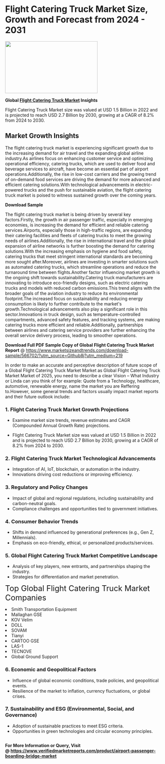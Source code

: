 <H1>Flight Catering Truck Market Size, Growth and Forecast from 2024 - 2031</H1><img class="aligncenter size-medium wp-image-584254" src="https://thirdeyenews.in/wp-content/uploads/2024/09/Global-Market-Research-300x168.jpeg" alt="" width="300" height="168" /><p><strong>Global&nbsp;<a href="https://www.marketsizeandtrends.com/download-sample/566702/?utm_source=Github8j?utm_medium=219">Flight Catering Truck Market</a> Insights</strong></p><p>Flight Catering Truck Market size was valued at USD 1.5 Billion in 2022 and is projected to reach USD 2.7 Billion by 2030, growing at a CAGR of 8.2% from 2024 to 2030.</p><p><h2>Market Growth Insights</h2> <p>The flight catering truck market is experiencing significant growth due to the increasing demand for air travel and the expanding global airline industry.As airlines focus on enhancing customer service and optimizing operational efficiency, catering trucks, which are used to deliver food and beverage services to aircraft, have become an essential part of airport operations.Additionally, the rise in low-cost carriers and the growing trend of on-demand food services are driving the demand for more advanced and efficient catering solutions.With technological advancements in electric-powered trucks and the push for sustainable aviation, the flight catering truck market is poised to witness sustained growth over the coming years.</p> <p><strong>Download Sample</strong></p> <p>The flight catering truck market is being driven by several key factors.Firstly, the growth in air passenger traffic, especially in emerging economies, is increasing the demand for efficient and reliable catering services.Airports, especially those in high-traffic regions, are expanding their catering facilities and fleets of catering trucks to meet the growing needs of airlines.Additionally, the rise in international travel and the global expansion of airline networks is further boosting the demand for catering solutions.With the increasing emphasis on hygiene and food safety, catering trucks that meet stringent international standards are becoming more sought after.Moreover, airlines are investing in smarter solutions such as automated catering trucks, which streamline operations and reduce the turnaround time between flights.Another factor influencing market growth is the ongoing shift towards sustainability.Catering truck manufacturers are innovating to introduce eco-friendly designs, such as electric catering trucks and models with reduced carbon emissions.This trend aligns with the broader goals of the aviation industry to reduce its environmental footprint.The increased focus on sustainability and reducing energy consumption is likely to further contribute to the market's growth.Technological advancements also play a significant role in this sector.Innovations in truck design, such as temperature-controlled compartments, advanced safety features, and tracking systems, are making catering trucks more efficient and reliable.Additionally, partnerships between airlines and catering service providers are further enhancing the overall service delivery process, leading to smoother operations.<p><span class=""><strong>Download Full PDF Sample Copy of Global Flight Catering Truck Market Report</strong> @ <a href="https://www.marketsizeandtrends.com/download-sample/566702/?utm_source=Github8j?utm_medium=219" target="_blank">https://www.marketsizeandtrends.com/download-sample/566702/?utm_source=Github8j?utm_medium=219</a></span></p><p>In order to make an accurate and perceptive description of future scope of a Global&nbsp;Flight Catering Truck Market Market as Global&nbsp;Flight Catering Truck Market Market of 2025, you need to describe a clear Vision &ndash; What Industry or Linda can you think of for example: Quote from a Technology, healthcare, automotive, renewable energy, name the market you are Reffering to.However, some general trends and factors usually impact market reports and their future outlook include:</p><h3>1.&nbsp;<strong>Flight Catering Truck Market Growth Projections</strong></h3><ul><li>Examine market size trends, revenue estimates and CAGR (Compounded Annual Growth Rate) projections.</li><li><p>Flight Catering Truck Market size was valued at USD 1.5 Billion in 2022 and is projected to reach USD 2.7 Billion by 2030, growing at a CAGR of 8.2% from 2024 to 2030.</p></li></ul><h3>2.&nbsp;<strong>Flight Catering Truck Market Technological Advancements</strong></h3><ul><li>Integration of AI, IoT, blockchain, or automation in the industry.</li><li>Innovations driving cost reductions or improving efficiency.</li></ul><h3>3.&nbsp;<strong>Regulatory and Policy Changes</strong></h3><ul><li>Impact of global and regional regulations, including sustainability and carbon-neutral goals.</li><li>Compliance challenges and opportunities tied to government initiatives.</li></ul><h3>4.&nbsp;<strong>Consumer Behavior Trends</strong></h3><ul><li>Shifts in demand influenced by generational preferences (e.g., Gen Z, Millennials).</li><li>Emphasis on eco-friendly, ethical, or personalized products/services.</li></ul><h3>5.&nbsp;<strong>Global Flight Catering Truck Market Competitive Landscape</strong></h3><ul><li>Analysis of key players, new entrants, and partnerships shaping the industry.</li><li>Strategies for differentiation and market penetration.</li></ul><p data-pm-slice="1 1 []"><span style="color: inherit; font-family: inherit; font-size: 25px;">Top Global Flight Catering Truck Market Companies</span></p><div class="" data-test-id=""><p><li>Smith Transportation Equipment</li><li> Mallaghan GSE</li><li> KOV Velim</li><li> DOLL</li><li> SOVAM</li><li> Tianyi</li><li> CARTOO GSE</li><li> LAS-1</li><li> TECNOVE</li><li> Global Ground Support</li></p></div><h3>6.&nbsp;<strong>Economic and Geopolitical Factors</strong></h3><ul><li>Influence of global economic conditions, trade policies, and geopolitical events.</li><li>Resilience of the market to inflation, currency fluctuations, or global crises.</li></ul><h3>7.&nbsp;<strong>Sustainability and ESG (Environmental, Social, and Governance)</strong></h3><ul><li>Adoption of sustainable practices to meet ESG criteria.</li><li>Opportunities in green technologies and circular economy principles.</li></ul><h2><strong style="font-size: 14px;">For More Information or Query, Visit @&nbsp;</strong><a style="background-color: #ffffff; font-size: 14px;" href="https://www.marketsizeandtrends.com/report/flight-catering-truck-market/" target="_blank">https://www.verifiedmarketreports.com/product/airport-passenger-boarding-bridge-market</a></h2>